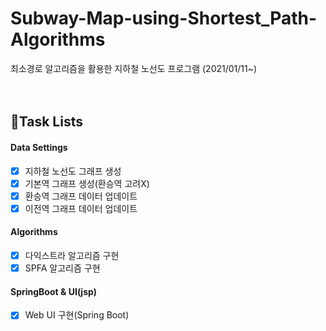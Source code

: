 # Subway-Map-using-Shortest_Path-Algorithms

최소경로 알고리즘을 활용한 지하철 노선도 프로그램
(2021/01/11~)
<Br>
<Br>
<Br>
## 📌Task Lists
#### Data Settings   
- [X] 지하철 노선도 그래프 생성
- [X] 기본역 그래프 생성(환승역 고려X)
- [X] 환승역 그래프 데이터 업데이트
- [X] 이전역 그래프 데이터 업데이트

#### Algorithms   
- [X] 다익스트라 알고리즘 구현
- [X] SPFA 알고리즘 구현

#### SpringBoot & UI(jsp)     
- [X] Web UI 구현(Spring Boot)
 

